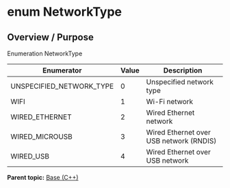 # enum NetworkType

## Overview / Purpose

Enumeration NetworkType

|Enumerator|Value|Description|
|----------|-----|-----------|
|UNSPECIFIED\_NETWORK\_TYPE|0|Unspecified network type|
|WIFI|1|Wi-Fi network|
|WIRED\_ETHERNET|2|Wired Ethernet network|
|WIRED\_MICROUSB|3|Wired Ethernet over USB network \(RNDIS\)|
|WIRED\_USB|4|Wired Ethernet over USB network|

**Parent topic:** [Base \(C++\)](../../summary_pages/Base.md)


